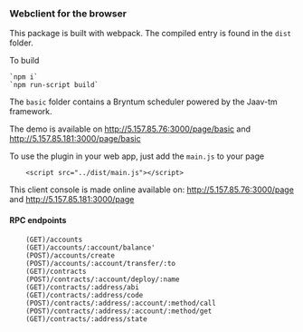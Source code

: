 ### Webclient for the browser

This package is built with webpack. The compiled entry is found in the `dist` folder.

To build

    `npm i`
    `npm run-script build`

The `basic` folder contains a Bryntum scheduler powered by the Jaav-tm framework.

 The demo is available on http://5.157.85.76:3000/page/basic and http://5.157.85.181:3000/page/basic

To use the plugin in your web app, just add the `main.js` to your page

        <script src="../dist/main.js"></script>

 This client console is made online available on: http://5.157.85.76:3000/page and http://5.157.85.181:3000/page

#### RPC endpoints

        (GET)/accounts
        (GET)/accounts/:account/balance'
        (POST)/accounts/create
        (POST)/accounts/:account/transfer/:to
        (GET)/contracts
        (POST)/contracts/:account/deploy/:name
        (GET)/contracts/:address/abi
        (GET)/contracts/:address/code
        (POST)/contracts/:address/:account/:method/call
        (POST)/contracts/:address/:account/:method/get
        (GET)/contracts/:address/state



